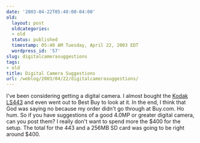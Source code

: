 ```yaml
---
date: '2003-04-22T05:40:00-04:00'
old:
  layout: post
  oldcategories:
  - old
  status: published
  timestamp: 05:40 AM Tuesday, April 22, 2003 EDT
  wordpress_id: '57'
slug: digitalcamerasuggestions
tags:
- old
title: Digital Camera Suggestions
url: /weblog/2003/04/22/digitalcamerasuggestions/
---
```


I've been considering getting a digital camera.  I almost bought the [Kodak LS443](http://www.kodak.com/global/en/digital/easyShare/ls443/ls443.jhtml) and even went out to Best Buy to look at it.  In the end, I think that God was saying no because my order didn't go through at Buy.com.  Ho hum.  So if you have suggestions of a good 4.0MP or greater digital camera, can you post them?  I really don't want to spend more the $400 for the setup.  The total for the 443 and a 256MB SD card was going to be right around $400.
